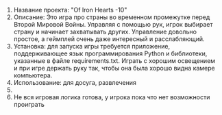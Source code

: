 1. Название проекта: "Of Iron Hearts -10"
2. Описание: Это игра про страны во временном промежутке перед Второй Мировой Войны. Управляя с помощью рук, игрок выбирает страну и начинает захватывать других. Управление довольно простое, а геймплей очень даже интересный и расслабляющий.
3. Установка: для запуска игры требуется приложение, поддерживающее язык программирования Python и библиотеки, указанные в файле requirements.txt. Играть с хорошим освещением и при игре держать руку так, чтобы она была хорошо видна камере компьютера.
4. Использование: для досуга, развлечения
5. 
6. Не вся игровая логика готова, у игрока пока что нет возможности проиграть